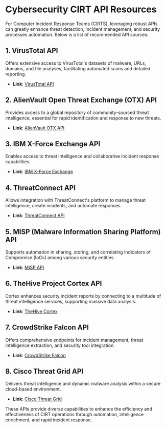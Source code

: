 
# Cybersecurity CIRT API Resources

For Computer Incident Response Teams (CIRTS), leveraging robust APIs can greatly enhance threat detection, incident management, and security processes automation. Below is a list of recommended API sources:

## 1. VirusTotal API
Offers extensive access to VirusTotal's datasets of malware, URLs, domains, and file analyses, facilitating automated scans and detailed reporting.
- **Link**: [VirusTotal API](https://developers.virustotal.com/reference)

## 2. AlienVault Open Threat Exchange (OTX) API
Provides access to a global repository of community-sourced threat intelligence, essential for rapid identification and response to new threats.
- **Link**: [AlienVault OTX API](https://otx.alienvault.com/api)

## 3. IBM X-Force Exchange API
Enables access to threat intelligence and collaborative incident response capabilities.
- **Link**: [IBM X-Force Exchange](https://api.xforce.ibmcloud.com)

## 4. ThreatConnect API
Allows integration with ThreatConnect's platform to manage threat intelligence, create incidents, and automate responses.
- **Link**: [ThreatConnect API](https://docs.threatconnect.com)

## 5. MISP (Malware Information Sharing Platform) API
Supports automation in sharing, storing, and correlating Indicators of Compromise (IoCs) among various security entities.
- **Link**: [MISP API](https://www.misp-project.org/automation/index.html)

## 6. TheHive Project Cortex API
Cortex enhances security incident reports by connecting to a multitude of threat intelligence services, supporting massive data analysis.
- **Link**: [TheHive Cortex](https://thehive-project.org/Cortex)

## 7. CrowdStrike Falcon API
Offers comprehensive endpoints for incident management, threat intelligence extraction, and security tool integration.
- **Link**: [CrowdStrike Falcon](https://www.crowdstrike.com/blog/tech-center/get-access-falcon-apis/)

## 8. Cisco Threat Grid API
Delivers threat intelligence and dynamic malware analysis within a secure cloud-based environment.
- **Link**: [Cisco Threat Grid](https://developer.cisco.com/docs/threat-grid/)

These APIs provide diverse capabilities to enhance the efficiency and effectiveness of CIRT operations through automation, intelligence enrichment, and rapid incident response.
